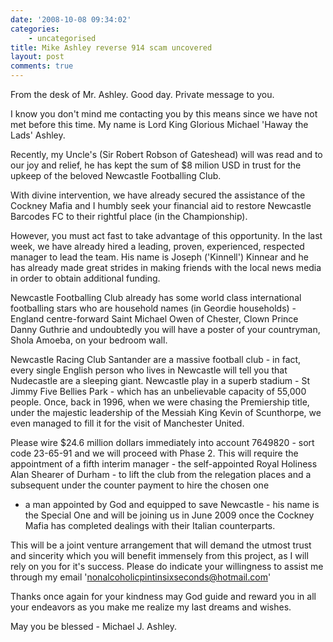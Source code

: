 ```yaml
---
date: '2008-10-08 09:34:02'
categories:
    - uncategorised
title: Mike Ashley reverse 914 scam uncovered
layout: post
comments: true
---
```

From the desk of Mr. Ashley. Good day. Private message to you.

I know you don't mind me contacting you by this means since we have not
met before this time. My name is Lord King Glorious Michael 'Haway the
Lads' Ashley.

Recently, my Uncle's (Sir Robert Robson of Gateshead) will was read and
to our joy and relief, he has kept the sum of $8 milion USD in trust for
the upkeep of the beloved Newcastle Footballing Club.

With divine intervention, we have already secured the assistance of the
Cockney Mafia and I humbly seek your financial aid to restore Newcastle
Barcodes FC to their rightful place (in the Championship).

However, you must act fast to take advantage of this opportunity. In the
last week, we have already hired a leading, proven, experienced,
respected manager to lead the team. His name is Joseph ('Kinnell')
Kinnear and he has already made great strides in making friends with the
local news media in order to obtain additional funding.

Newcastle Footballing Club already has some world class international
footballing stars who are household names (in Geordie households) -
England centre-forward Saint Michael Owen of Chester, Clown Prince Danny
Guthrie and undoubtedly you will have a poster of your countryman, Shola
Amoeba, on your bedroom wall.

Newcastle Racing Club Santander are a massive football club - in fact,
every single English person who lives in Newcastle will tell you that
Nudecastle are a sleeping giant. Newcastle play in a superb stadium - St
Jimmy Five Bellies Park - which has an unbelievable capacity of 55,000
people. Once, back in 1996, when we were chasing the Premiership title,
under the majestic leadership of the Messiah King Kevin of Scunthorpe,
we even managed to fill it for the visit of Manchester United.

Please wire $24.6 million dollars immediately into account 7649820 -
sort code 23-65-91 and we will proceed with Phase 2. This will require
the appointment of a fifth interim manager - the self-appointed Royal
Holiness Alan Shearer of Durham - to lift the club from the relegation
places and a subsequent under the counter payment to hire the chosen one
- a man appointed by God and equipped to save Newcastle - his name is
the Special One and will be joining us in June 2009 once the Cockney
Mafia has completed dealings with their Italian counterparts.

This will be a joint venture arrangement that will demand the utmost
trust and sincerity which you will benefit immensely from this project,
as I will rely on you for it's success. Please do indicate your
willingness to assist me through my email
'nonalcoholicpintinsixseconds@hotmail.com'

Thanks once again for your kindness may God guide and reward you in all
your endeavors as you make me realize my last dreams and wishes.

May you be blessed - Michael J. Ashley.
